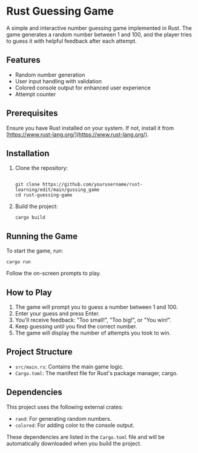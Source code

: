 # Rust Guessing Game

A simple and interactive number guessing game implemented in Rust. The game generates a random number between 1 and 100, and the player tries to guess it with helpful feedback after each attempt.

## Features

- Random number generation
- User input handling with validation
- Colored console output for enhanced user experience
- Attempt counter

## Prerequisites

Ensure you have Rust installed on your system. If not, install it from [https://www.rust-lang.org/](https://www.rust-lang.org/).

## Installation

1. Clone the repository:

   ```
   
   git clone https://github.com/yourusername/rust-learning/edit/main/gussing_game
   cd rust-guessing-game
   ```

2. Build the project:
   ```
   cargo build
   ```

## Running the Game

To start the game, run:

```
cargo run
```

Follow the on-screen prompts to play.

## How to Play

1. The game will prompt you to guess a number between 1 and 100.
2. Enter your guess and press Enter.
3. You'll receive feedback: "Too small!", "Too big!", or "You win!".
4. Keep guessing until you find the correct number.
5. The game will display the number of attempts you took to win.

## Project Structure

- `src/main.rs`: Contains the main game logic.
- `Cargo.toml`: The manifest file for Rust's package manager, cargo.

## Dependencies

This project uses the following external crates:

- `rand`: For generating random numbers.
- `colored`: For adding color to the console output.

These dependencies are listed in the `Cargo.toml` file and will be automatically downloaded when you build the project.
